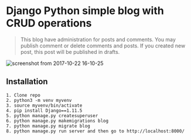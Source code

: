 # Django Python simple blog with CRUD operations

> This blog have administration for posts and comments. You may publish comment or delete comments and posts.
If you created new post, this post will be published in drafts. 

![screenshot from 2017-10-22 16-10-25](https://user-images.githubusercontent.com/28437795/31860904-2253bce8-b744-11e7-9e60-7426320770a0.png)

## Installation

    1. Clone repo
    2. python3 -m venv myvenv
    3. source myvenv/bin/activate
    4. pip install Django==1.11.5
    5. python manage.py createsuperuser 
    6. python manage.py makemigrations blog
    7. python manage.py migrate blog
    8. python manage.py run server and then go to http://localhost:8000/

    
